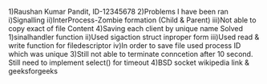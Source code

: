 1)Raushan Kumar Pandit, ID-12345678
2)Problems I have been ran 
   i)Signalling ii)InterProcess-Zombie formation (Child & Parent) iii)Not able to copy exact of file Content 4)Saving each client by unique name
Solved 1)sinalhandler function ii)Used sigaction struct inproper form iii)Used read & write function for filedescriptor iv)In order to save file used process ID which was unique
3)Still not able to terminate conncetion after 10 second. Still need to implement select() for timeout
4)BSD socket wikipedia link & geeksforgeeks

